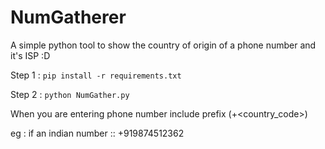 # NumGatherer
A simple python tool to show the country of origin of a phone number and it's ISP :D

Step 1 : ```pip install -r requirements.txt```
 
Step 2 : ```python NumGather.py ```

When you are entering phone number include prefix (+<country_code>)

eg : if an indian number :: +919874512362


